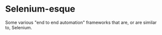 # Selenium-esque
Some various "end to end automation" frameworks that are, or are similar to, Selenium.
